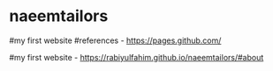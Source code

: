 # naeemtailors
#my first website
#references - https://pages.github.com/

#my first website - https://rabiyulfahim.github.io/naeemtailors/#about
